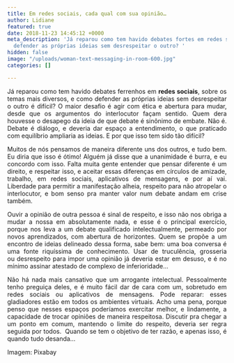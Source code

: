 ```yaml
---
title: Em redes sociais, cada qual com sua opinião…
author: Lidiane
featured: true
date: 2018-11-23 14:45:12 +0000
meta_description: 'Já reparou como tem havido debates fortes em redes sociais? Como
  defender as próprias ideias sem desrespeitar o outro? '
hidden: false
image: "/uploads/woman-text-messaging-in-room-600.jpg"
categories: []

---
```

<p align="justify">Já reparou como tem havido debates ferrenhos em <strong>redes sociais</strong>, sobre os temas mais diversos, e como defender as próprias ideias sem desrespeitar o outro é difícil? O maior desafio é agir com ética e abertura para mudar, desde que os argumentos do interlocutor façam sentido. Quem dera houvesse o desapego da ideia de que debate é sinônimo de embate. Não é. Debate é diálogo, e deveria dar espaço a entendimento, o que praticado com equilíbrio ampliaria as ideias. E por que isso tem sido tão difícil?</p>

<p align="justify">Muitos de nós pensamos de maneira diferente uns dos outros, e tudo bem. Eu diria que isso é ótimo! Alguém já disse que a unanimidade é burra, e eu concordo com isso. Falta muita gente entender que pensar diferente é um direito, e respeitar isso, e aceitar essas diferenças em círculos de amizade, trabalho, em redes sociais, aplicativos de mensagens, e por aí vai. Liberdade para permitir a manifestação alheia, respeito para não atropelar o interlocutor, e bom senso pra manter valor num debate andam em crise também.</p>

<p align="justify">Ouvir a opinião de outra pessoa é sinal de respeito, e isso não nos obriga a mudar a nossa em absolutamente nada, e esse é o principal exercício, porque nos leva a um debate qualificado intelectualmente, permeado por novos aprendizados, com abertura de horizontes. Quem se propõe a um encontro de ideias delineado dessa forma, sabe bem: uma boa conversa é uma fonte riquíssima de conhecimento. Usar de truculência, grosseria ou desrespeito para impor uma opinião já deveria estar em desuso, e é no mínimo assinar atestado de complexo de inferioridade…</p>

<p align="justify">Não há nada mais cansativo que um arrogante intelectual. Pessoalmente tenho preguiça deles, e é muito fácil dar de cara com um, sobretudo em redes sociais ou aplicativos de mensagens. Pode reparar: esses gladiadores estão em todos os ambientes virtuais. Acho uma pena, porque penso que nesses espaços poderíamos exercitar melhor, e lindamente, a capacidade de trocar opiniões de maneira respeitosa. Discutir pra chegar a um ponto em comum, mantendo o limite do respeito, deveria ser regra seguida por todos.  Quando se tem o objetivo de ter razão, e apenas isso, é quando tudo desanda…</p>

<p align="justify">Imagem: Pixabay</p>